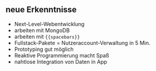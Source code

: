 ##  neue Erkenntnisse

- Next-Level-Webentwicklung
- arbeiten mit MongoDB
- arbeiten mit `{{spacebars}}`
- Fullstack-Pakete = Nutzeraccount-Verwaltung in 5 Min.
- Prototyping gut möglich
- Reaktive Programmierung macht Spaß
- nahtlose Integration von Daten in App
